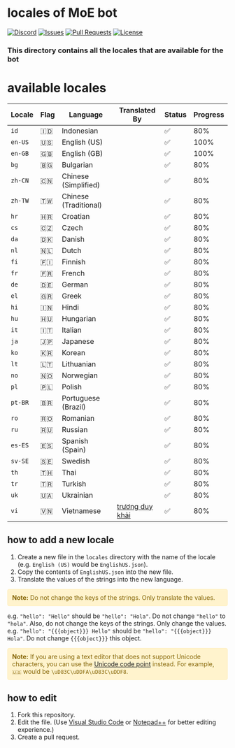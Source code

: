 # locales of MoE bot

<!-- https://discord.gg/2kmntjCscn -->
<!-- https://github.com/moe-music/locales -->

[![Discord](https://img.shields.io/discord/871329074046435338?color=7289da&logo=discord&logoColor=white)](https://discord.gg/2kmntjCscn)
[![Issues](https://img.shields.io/github/issues/moe-music/locales)](
    https://github.com/moe-music/locales/issues
)
[![Pull Requests](https://img.shields.io/github/issues-pr/moe-music/locales)](https://github.com/moe-music/locales/pulls)
[![License](https://img.shields.io/github/license/moe-music/locales)](
    https://github.com/moe-music/locales/blob/main/LICENSE
)
### This directory contains all the locales that are available for the bot

# available locales

| Locale | Flag | Language | Translated By | Status | Progress |
| --- | --- | --- | --- | --- | --- |
| `id` | 🇮🇩 | Indonesian |  | ✅ | 80%
| `en-US` | 🇺🇸 | English (US) | | ✅ | 100%
| `en-GB` | 🇬🇧 | English (GB) |  | ✅ | 100%
| `bg` | 🇧🇬 | Bulgarian |  | ✅ | 80%
| `zh-CN` | 🇨🇳 | Chinese (Simplified) |  | ✅ | 80%
| `zh-TW` | 🇹🇼 | Chinese (Traditional) |  | ✅ | 80%
| `hr` | 🇭🇷 | Croatian |  | ✅ | 80%
| `cs` | 🇨🇿 | Czech |  | ✅ | 80%
| `da` | 🇩🇰 | Danish |  | ✅ | 80%
| `nl` | 🇳🇱 | Dutch |  | ✅ | 80%
| `fi` | 🇫🇮 | Finnish |  | ✅ | 80%
| `fr` | 🇫🇷 | French |  | ✅ | 80%
| `de` | 🇩🇪 | German |  | ✅ | 80%
| `el` | 🇬🇷 | Greek |  | ✅ | 80%
| `hi` | 🇮🇳 | Hindi |  | ✅ | 80%
| `hu` | 🇭🇺 | Hungarian |  | ✅ | 80%
| `it` | 🇮🇹 | Italian |  | ✅ | 80%
| `ja` | 🇯🇵 | Japanese |  | ✅ | 80%
| `ko` | 🇰🇷 | Korean |  | ✅ | 80%
| `lt` | 🇱🇹 | Lithuanian |  | ✅ | 80%
| `no` | 🇳🇴 | Norwegian |  | ✅ | 80%
| `pl` | 🇵🇱 | Polish |  | ✅ | 80%
| `pt-BR` | 🇧🇷 | Portuguese (Brazil) |  | ✅ | 80%
| `ro` | 🇷🇴 | Romanian |  | ✅ | 80%
| `ru` | 🇷🇺 | Russian |  | ✅ | 80%
| `es-ES` | 🇪🇸 | Spanish (Spain) |  | ✅ | 80%
| `sv-SE` | 🇸🇪 | Swedish |  | ✅ | 80%
| `th` | 🇹🇭 | Thai |  | ✅ | 80%
| `tr` | 🇹🇷 | Turkish |  | ✅ | 80%
| `uk` | 🇺🇦 | Ukrainian |  | ✅ | 80%
| `vi` | 🇻🇳 | Vietnamese | [trương duy khải](https://discord.com/users/871329074046435338) | ✅ | 80%

## how to add a new locale

1. Create a new file in the `locales` directory with the name of the locale (e.g. `English (US)` would be `EnglishUS.json`).
2. Copy the contents of `EnglishUS.json` into the new file.
3. Translate the values of the strings into the new language.

<div class="warning" style="background-color: #fff3cd; color: #856404; padding: 10px; border: 1px solid #ffeeba; border-radius: 4px;">
    <strong>Note:</strong> Do not change the keys of the strings. Only translate the values.
</div>

e.g. `"hello": "Hello"` should be `"hello": "Hola"`.
Do not change `"hello"` to `"hola"`.
Also, do not change the keys of the strings. Only change the values.
e.g. `"hello": "{{{object}}} Hello"` should be `"hello": "{{{object}}} Hola"`.
Do not change `{{{object}}}` this object.

 <div class="warning" style="background-color: #fff3cd; color: #856404; padding: 10px; border: 1px solid #ffeeba; border-radius: 4px;">
    <strong>Note:</strong> If you are using a text editor that does not support Unicode characters, you can use the <a href="https://en.wikipedia.org/wiki/Code_point">Unicode code point</a> instead. For example, <code>🇺🇸</code> would be <code>\uD83C\uDDFA\uD83C\uDDF8</code>.
</div>

## how to edit

1. Fork this repository.
2. Edit the file. (Use [Visual Studio Code](https://code.visualstudio.com/) or [Notepad++](https://notepad-plus-plus.org/) for better editing experience.)
3. Create a pull request.
